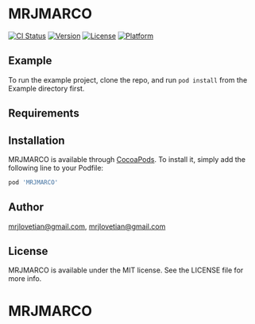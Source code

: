 # MRJMARCO

[![CI Status](https://img.shields.io/travis/mrjlovetian@gmail.com/MRJMARCO.svg?style=flat)](https://travis-ci.org/mrjlovetian@gmail.com/MRJMARCO)
[![Version](https://img.shields.io/cocoapods/v/MRJMARCO.svg?style=flat)](https://cocoapods.org/pods/MRJMARCO)
[![License](https://img.shields.io/cocoapods/l/MRJMARCO.svg?style=flat)](https://cocoapods.org/pods/MRJMARCO)
[![Platform](https://img.shields.io/cocoapods/p/MRJMARCO.svg?style=flat)](https://cocoapods.org/pods/MRJMARCO)

## Example

To run the example project, clone the repo, and run `pod install` from the Example directory first.

## Requirements

## Installation

MRJMARCO is available through [CocoaPods](https://cocoapods.org). To install
it, simply add the following line to your Podfile:

```ruby
pod 'MRJMARCO'
```

## Author

mrjlovetian@gmail.com, mrjlovetian@gmail.com

## License

MRJMARCO is available under the MIT license. See the LICENSE file for more info.
# MRJMARCO
